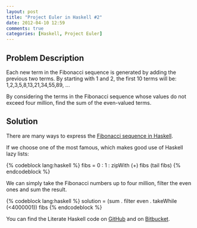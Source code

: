 ```yaml
---
layout: post
title: "Project Euler in Haskell #2"
date: 2012-04-10 12:59
comments: true
categories: [Haskell, Project Euler]
---
```


## Problem Description
Each new term in the Fibonacci sequence is generated by adding the previous two terms.
By starting with 1 and 2, the first 10 terms will be: 1,2,3,5,8,13,21,34,55,89, ...

By considering the terms in the Fibonacci sequence whose values do not exceed four million,
find the sum of the even-valued terms.
<!-- more -->

## Solution
There are many ways to express the
[Fibonacci sequence in Haskell](http://www.haskell.org/haskellwiki/The_Fibonacci_sequence).

If we choose one of the most famous, which makes good use of Haskell lazy lists:

{% codeblock lang:haskell %}
fibs = 0 : 1 : zipWith (+) fibs (tail fibs)
{% endcodeblock %}

We can simply take the Fibonacci numbers up to four million, filter the even ones
and sum the result.

{% codeblock lang:haskell %}
solution = (sum . filter even . takeWhile (<4000001)) fibs
{% endcodeblock %}

You can find the Literate Haskell code on [GitHub](https://github.com/maurotrb/mt-euler)
and on [Bitbucket](https://bitbucket.org/maurotrb/mt-euler).
